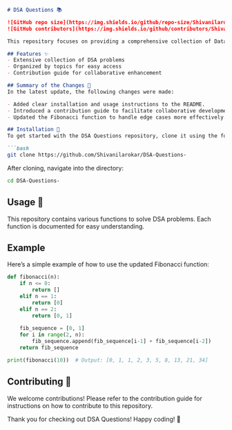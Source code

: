 ```markdown
# DSA Questions 📚

![GitHub repo size](https://img.shields.io/github/repo-size/Shivanilarokar/DSA-Questions-)
![GitHub contributors](https://img.shields.io/github/contributors/Shivanilarokar/DSA-Questions-)

This repository focuses on providing a comprehensive collection of Data Structures and Algorithms (DSA) problems, organized into various topics for easy navigation and learning.

## Features ✨
- Extensive collection of DSA problems
- Organized by topics for easy access
- Contribution guide for collaborative enhancement

## Summary of the Changes 📝
In the latest update, the following changes were made:

- Added clear installation and usage instructions to the README.
- Introduced a contribution guide to facilitate collaborative development.
- Updated the Fibonacci function to handle edge cases more effectively.

## Installation 🚀
To get started with the DSA Questions repository, clone it using the following command:

```bash
git clone https://github.com/Shivanilarokar/DSA-Questions-
```

After cloning, navigate into the directory:

```bash
cd DSA-Questions-
```

## Usage 🔧
This repository contains various functions to solve DSA problems. Each function is documented for easy understanding.

## Example
Here’s a simple example of how to use the updated Fibonacci function:

```python
def fibonacci(n):
    if n <= 0:
        return []
    elif n == 1:
        return [0]
    elif n == 2:
        return [0, 1]
    
    fib_sequence = [0, 1]
    for i in range(2, n):
        fib_sequence.append(fib_sequence[i-1] + fib_sequence[i-2])
    return fib_sequence

print(fibonacci(10))  # Output: [0, 1, 1, 2, 3, 5, 8, 13, 21, 34]
```

## Contributing 🤝
We welcome contributions! Please refer to the contribution guide for instructions on how to contribute to this repository.

Thank you for checking out DSA Questions! Happy coding! 🎉
```